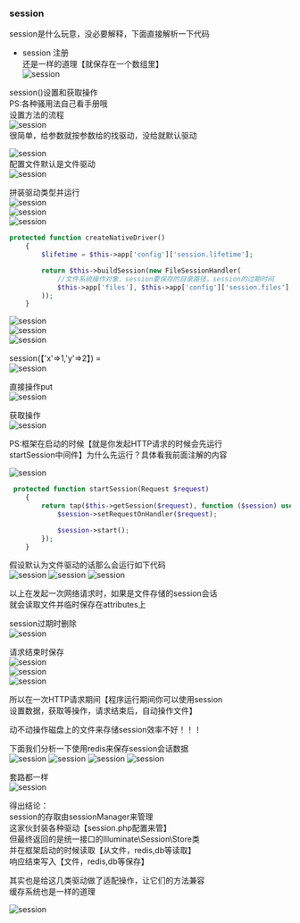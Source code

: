 ### session  
session是什么玩意，没必要解释，下面直接解析一下代码  
- session 注册  
 还是一样的道理【就保存在一个数组里】  
 ![session](images/sessions/1.png)  
 
 session()设置和获取操作  
 PS:各种骚用法自己看手册哦  
 设置方法的流程  
 ![session](images/sessions/2.png)  
 很简单，给参数就按参数给的找驱动，没给就默认驱动  
 
  ![session](images/sessions/3.png)  
  配置文件默认是文件驱动  
 ![session](images/sessions/4.png)  
 
 拼装驱动类型并运行  
 ![session](images/sessions/5.png)  
 ![session](images/sessions/6.png)  
 ![session](images/sessions/7.png)   
 
 ```php  
 protected function createNativeDriver()
     {
         $lifetime = $this->app['config']['session.lifetime'];
 
         return $this->buildSession(new FileSessionHandler(
             //文件系统操作对象，session要保存的目录路径，session的过期时间
             $this->app['files'], $this->app['config']['session.files'], $lifetime
         ));
     }
 ```   
  ![session](images/sessions/8.png)  
  ![session](images/sessions/9.png)  
  ![session](images/sessions/10.png)    
  
  session(【'x'=>1,'y'=>2】)  =  
  ![session](images/sessions/11.png)   
  
  直接操作put  
  ![session](images/sessions/12.png)   
  
  获取操作  
  ![session](images/sessions/13.png)    
  
  PS:框架在启动的时候【就是你发起HTTP请求的时候会先运行  
  startSession中间件】为什么先运行？具体看我前面注解的内容  
  
  ![session](images/sessions/14.png)  
    
  ```php  
   protected function startSession(Request $request)
      {
          return tap($this->getSession($request), function ($session) use ($request) {
              $session->setRequestOnHandler($request);
  
              $session->start();
          });
      }

  ```  
  假设默认为文件驱动的话那么会运行如下代码   
  ![session](images/sessions/15.png)
  ![session](images/sessions/16.png)
  ![session](images/sessions/17.png)  
  
  以上在发起一次网络请求时，如果是文件存储的session会话  
  就会读取文件并临时保存在attributes上  
  
  session过期时删除  
  ![session](images/sessions/18.png)    
  
  请求结束时保存  
  ![session](images/sessions/19.png)  
  ![session](images/sessions/20.png)  
  ![session](images/sessions/21.png)    
  
  所以在一次HTTP请求期间【程序运行期间你可以使用session  
  设置数据，获取等操作，请求结束后，自动操作文件】  
  
  动不动操作磁盘上的文件来存储session效率不好！！！  
  
  下面我们分析一下使用redis来保存session会话数据   
  ![session](images/sessions/22.png) 
  ![session](images/sessions/23.png) 
  ![session](images/sessions/24.png) 
  ![session](images/sessions/25.png)   
  
  套路都一样  
  ![session](images/sessions/26.png)   
  
  得出结论：  
  session的存取由sessionManager来管理  
  这家伙封装各种驱动【session.php配置来管】  
  但最终返回的是统一接口的Illuminate\Session\Store类  
  并在框架启动的时候读取【从文件，redis,db等读取】  
  响应结束写入【文件，redis,db等保存】  
  
  其实也是给这几类驱动做了适配操作，让它们的方法兼容  
  缓存系统也是一样的道理  
  
  ![session](images/session/store3.png)  